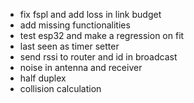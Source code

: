 - fix fspl and add loss in link budget 
- add missing functionalities
- test esp32 and make a regression on fit
- last seen as timer setter
- send rssi to router and id in broadcast
- noise in antenna and receiver
- half duplex
- collision calculation